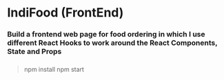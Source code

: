 # IndiFood (FrontEnd)

### Build a frontend web page for food ordering in which I use different React Hooks to work around the React Components, State and Props


### 
> npm install
> npm start
